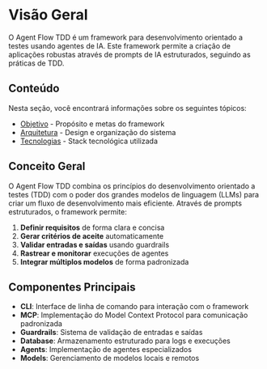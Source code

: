 # Visão Geral

O Agent Flow TDD é um framework para desenvolvimento orientado a testes usando agentes de IA. Este framework permite a criação de aplicações robustas através de prompts de IA estruturados, seguindo as práticas de TDD.

## Conteúdo

Nesta seção, você encontrará informações sobre os seguintes tópicos:

- [Objetivo](objective.md) - Propósito e metas do framework
- [Arquitetura](architecture.md) - Design e organização do sistema
- [Tecnologias](technologies.md) - Stack tecnológica utilizada

## Conceito Geral

O Agent Flow TDD combina os princípios do desenvolvimento orientado a testes (TDD) com o poder dos grandes modelos de linguagem (LLMs) para criar um fluxo de desenvolvimento mais eficiente. Através de prompts estruturados, o framework permite:

1. **Definir requisitos** de forma clara e concisa
2. **Gerar critérios de aceite** automaticamente
3. **Validar entradas e saídas** usando guardrails
4. **Rastrear e monitorar** execuções de agentes
5. **Integrar múltiplos modelos** de forma padronizada

## Componentes Principais

- **CLI**: Interface de linha de comando para interação com o framework
- **MCP**: Implementação do Model Context Protocol para comunicação padronizada
- **Guardrails**: Sistema de validação de entradas e saídas
- **Database**: Armazenamento estruturado para logs e execuções
- **Agents**: Implementação de agentes especializados
- **Models**: Gerenciamento de modelos locais e remotos 